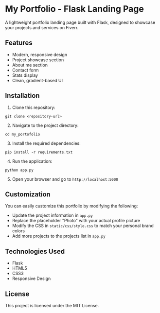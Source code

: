 # My Portfolio - Flask Landing Page

A lightweight portfolio landing page built with Flask, designed to showcase your projects and services on Fiverr.

## Features

- Modern, responsive design
- Project showcase section
- About me section
- Contact form
- Stats display
- Clean, gradient-based UI

## Installation

1. Clone this repository:
```
git clone <repository-url>
```

2. Navigate to the project directory:
```
cd my_portofolio
```

3. Install the required dependencies:
```
pip install -r requirements.txt
```

4. Run the application:
```
python app.py
```

5. Open your browser and go to `http://localhost:5000`

## Customization

You can easily customize this portfolio by modifying the following:

- Update the project information in `app.py`
- Replace the placeholder "Photo" with your actual profile picture
- Modify the CSS in `static/css/style.css` to match your personal brand colors
- Add more projects to the projects list in `app.py`

## Technologies Used

- Flask
- HTML5
- CSS3
- Responsive Design

## License

This project is licensed under the MIT License. 